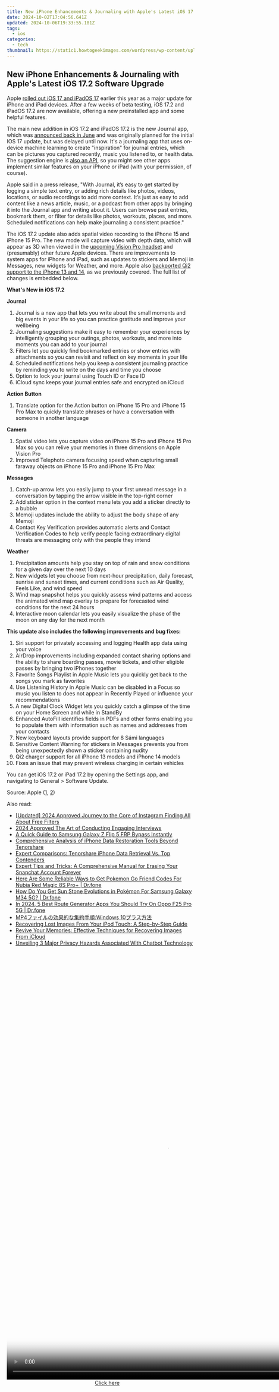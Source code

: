 ```yaml
---
title: New iPhone Enhancements & Journaling with Apple's Latest iOS 17.2 Software Upgrade
date: 2024-10-02T17:04:56.641Z
updated: 2024-10-06T19:33:55.181Z
tags:
  - ios
categories:
  - tech
thumbnail: https://static1.howtogeekimages.com/wordpress/wp-content/uploads/2023/09/5-1.png
---
```


## New iPhone Enhancements & Journaling with Apple's Latest iOS 17.2 Software Upgrade

Apple [rolled out iOS 17 and iPadOS 17](https://screen-recording.techidaily.com/enhanced-team-collaboration-with-slack-plus-filmora-timelines-for-2024/) earlier this year as a major update for iPhone and iPad devices. After a few weeks of beta testing, iOS 17.2 and iPadOS 17.2 are now available, offering a new preinstalled app and some helpful features.

 The main new addition in iOS 17.2 and iPadOS 17.2 is the new Journal app, which was [announced back in June](https://digital-screen-recording.techidaily.com/new-6-pure-android-screen-recorder-selections-no-ads-for-2024/) and was originally planned for the initial IOS 17 update, but was delayed until now. It's a journaling app that uses on-device machine learning to create "inspiration" for journal entries, which can be pictures you captured recently, music you listened to, or health data. The suggestion engine is [also an API](https://developer.apple.com/documentation/JournalingSuggestions), so you might see other apps implement similar features on your iPhone or iPad (with your permission, of course).

 Apple said in a press release, "With Journal, it’s easy to get started by logging a simple text entry, or adding rich details like photos, videos, locations, or audio recordings to add more context. It’s just as easy to add content like a news article, music, or a podcast from other apps by bringing it into the Journal app and writing about it. Users can browse past entries, bookmark them, or filter for details like photos, workouts, places, and more. Scheduled notifications can help make journaling a consistent practice."

 The iOS 17.2 update also adds spatial video recording to the iPhone 15 and iPhone 15 Pro. The new mode will capture video with depth data, which will appear as 3D when viewed in the [upcoming Vision Pro headset](https://location-social.techidaily.com/in-2024-how-to-sharefake-location-on-whatsapp-for-apple-iphone-12-mini-drfone-by-drfone-virtual-ios/) and (presumably) other future Apple devices. There are improvements to system apps for iPhone and iPad, such as updates to stickers and Memoji in Messages, new widgets for Weather, and more. Apple also [backported Qi2 support to the iPhone 13 and 14](https://extra-resources.techidaily.com/key-sites-for-innovative-font-design/), as we previously covered. The full list of changes is embedded below.

**What's New in iOS 17.2** 

**Journal** 

1. Journal is a new app that lets you write about the small moments and big events in your life so you can practice gratitude and improve your wellbeing
2. Journaling suggestions make it easy to remember your experiences by intelligently grouping your outings, photos, workouts, and more into moments you can add to your journal
3. Filters let you quickly find bookmarked entries or show entries with attachments so you can revisit and reflect on key moments in your life
4. Scheduled notifications help you keep a consistent journaling practice by reminding you to write on the days and time you choose
5. Option to lock your journal using Touch ID or Face ID
6. iCloud sync keeps your journal entries safe and encrypted on iCloud

**Action Button** 

1. Translate option for the Action button on iPhone 15 Pro and iPhone 15 Pro Max to quickly translate phrases or have a conversation with someone in another language

**Camera** 

1. Spatial video lets you capture video on iPhone 15 Pro and iPhone 15 Pro Max so you can relive your memories in three dimensions on Apple Vision Pro
2. Improved Telephoto camera focusing speed when capturing small faraway objects on iPhone 15 Pro and iPhone 15 Pro Max

**Messages** 

1. Catch-up arrow lets you easily jump to your first unread message in a conversation by tapping the arrow visible in the top-right corner
2. Add sticker option in the context menu lets you add a sticker directly to a bubble
3. Memoji updates include the ability to adjust the body shape of any Memoji
4. Contact Key Verification provides automatic alerts and Contact Verification Codes to help verify people facing extraordinary digital threats are messaging only with the people they intend

**Weather** 

1. Precipitation amounts help you stay on top of rain and snow conditions for a given day over the next 10 days
2. New widgets let you choose from next-hour precipitation, daily forecast, sunrise and sunset times, and current conditions such as Air Quality, Feels Like, and wind speed
3. Wind map snapshot helps you quickly assess wind patterns and access the animated wind map overlay to prepare for forecasted wind conditions for the next 24 hours
4. Interactive moon calendar lets you easily visualize the phase of the moon on any day for the next month

**This update also includes the following improvements and bug fixes:** 

1. Siri support for privately accessing and logging Health app data using your voice
2. AirDrop improvements including expanded contact sharing options and the ability to share boarding passes, movie tickets, and other eligible passes by bringing two iPhones together
3. Favorite Songs Playlist in Apple Music lets you quickly get back to the songs you mark as favorites
4. Use Listening History in Apple Music can be disabled in a Focus so music you listen to does not appear in Recently Played or influence your recommendations
5. A new Digital Clock Widget lets you quickly catch a glimpse of the time on your Home Screen and while in StandBy
6. Enhanced AutoFill identifies fields in PDFs and other forms enabling you to populate them with information such as names and addresses from your contacts
7. New keyboard layouts provide support for 8 Sámi languages
8. Sensitive Content Warning for stickers in Messages prevents you from being unexpectedly shown a sticker containing nudity
9. Qi2 charger support for all iPhone 13 models and iPhone 14 models
10. Fixes an issue that may prevent wireless charging in certain vehicles

 You can get iOS 17.2 or iPad 17.2 by opening the Settings app, and navigating to General > Software Update.

 Source: Apple ([1](https://www.apple.com/newsroom/2023/12/apple-introduces-spatial-video-capture-on-iphone-15-pro/), [2](https://www.apple.com/newsroom/2023/12/apple-launches-journal-app-a-new-app-for-reflecting-on-everyday-moments/))

<ins class="adsbygoogle"
     style="display:block"
     data-ad-format="autorelaxed"
     data-ad-client="ca-pub-7571918770474297"
     data-ad-slot="1223367746"></ins>

<ins class="adsbygoogle"
     style="display:block"
     data-ad-client="ca-pub-7571918770474297"
     data-ad-slot="8358498916"
     data-ad-format="auto"
     data-full-width-responsive="true"></ins>

<span class="atpl-alsoreadstyle">Also read:</span>
<div><ul>
<li><a href="https://instagram-video-recordings.techidaily.com/updated-2024-approved-journey-to-the-core-of-instagram-finding-all-about-free-filters/"><u>[Updated] 2024 Approved Journey to the Core of Instagram Finding All About Free Filters</u></a></li>
<li><a href="https://some-approaches.techidaily.com/2024-approved-the-art-of-conducting-engaging-interviews/"><u>2024 Approved The Art of Conducting Engaging Interviews</u></a></li>
<li><a href="https://android-frp.techidaily.com/a-quick-guide-to-samsung-galaxy-z-flip-5-frp-bypass-instantly-by-drfone-android/"><u>A Quick Guide to Samsung Galaxy Z Flip 5 FRP Bypass Instantly</u></a></li>
<li><a href="https://os-tips.techidaily.com/comprehensive-analysis-of-iphone-data-restoration-tools-beyond-tenorshare/"><u>Comprehensive Analysis of iPhone Data Restoration Tools Beyond Tenorshare</u></a></li>
<li><a href="https://os-tips.techidaily.com/expert-comparisons-tenorshare-iphone-data-retrieval-vs-top-contenders/"><u>Expert Comparisons: Tenorshare iPhone Data Retrieval Vs. Top Contenders</u></a></li>
<li><a href="https://os-tips.techidaily.com/expert-tips-and-tricks-a-comprehensive-manual-for-erasing-your-snapchat-account-forever/"><u>Expert Tips and Tricks: A Comprehensive Manual for Erasing Your Snapchat Account Forever</u></a></li>
<li><a href="https://pokemon-go-android.techidaily.com/here-are-some-reliable-ways-to-get-pokemon-go-friend-codes-for-nubia-red-magic-8s-proplus-drfone-by-drfone-virtual-android/"><u>Here Are Some Reliable Ways to Get Pokemon Go Friend Codes For Nubia Red Magic 8S Pro+ | Dr.fone</u></a></li>
<li><a href="https://change-location.techidaily.com/how-do-you-get-sun-stone-evolutions-in-pokemon-for-samsung-galaxy-m34-5g-drfone-by-drfone-virtual-android/"><u>How Do You Get Sun Stone Evolutions in Pokémon For Samsung Galaxy M34 5G? | Dr.fone</u></a></li>
<li><a href="https://change-location.techidaily.com/in-2024-5-best-route-generator-apps-you-should-try-on-oppo-f25-pro-5g-drfone-by-drfone-virtual-android/"><u>In 2024, 5 Best Route Generator Apps You Should Try On Oppo F25 Pro 5G | Dr.fone</u></a></li>
<li><a href="https://smart-video-editing.techidaily.com/1726029641925-mp4windows-10/"><u>MP4ファイルの効果的な集約手順:Windows 10プラス方法</u></a></li>
<li><a href="https://os-tips.techidaily.com/recovering-lost-images-from-your-ipod-touch-a-step-by-step-guide/"><u>Recovering Lost Images From Your iPod Touch: A Step-by-Step Guide</u></a></li>
<li><a href="https://os-tips.techidaily.com/revive-your-memories-effective-techniques-for-recovering-images-from-icloud/"><u>Revive Your Memories: Effective Techniques for Recovering Images From iCloud</u></a></li>
<li><a href="https://tech-revival.techidaily.com/unveiling-3-major-privacy-hazards-associated-with-chatbot-technology/"><u>Unveiling 3 Major Privacy Hazards Associated With Chatbot Technology</u></a></li>
</ul></div>

<!-- affiliate ads begin -->
<span id="1542129">
					<video width="864" height="1152" style="cursor:pointer"
           poster="//a.impactradius-go.com/display-clicktoplayimage/1542129.png"
           onclick="if(!this.playClicked){this.play();this.setAttribute('controls',true);this.playClicked=true;}">
	   <source src="//a.impactradius-go.com/display-ad/16836-1542129">
	   <img src="//a.impactradius-go.com/display-clicktoplayimage/1542129.png" style="border: none; height: 100%; width: 100%; object-fit: contain">
	</video>
	<div style="width:540px;text-align:center"><a href="javascript:window.open(decodeURIComponent('https%3A%2F%2F25home.pxf.io%2Fc%2F5597632%2F1542129%2F16836'), '_blank');void(0);">Click here</a></div>
</span>
<img height="0" width="0" src="https://imp.pxf.io/i/5597632/1542129/16836" style="position:absolute;visibility:hidden;" border="0" />
<!-- affiliate ads end -->

